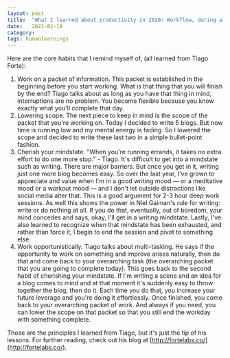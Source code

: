 ```yaml
---
layout: post
title:  "What I learned about productivity in 2020: Workflow, during a session"
date:   2021-01-18
category: 
tags: humanlearnings
---
```

Here are the core habits that I remind myself of, (all learned from Tiago Forte):

1. Work on a packet of information. This packet is established in the beginning before you start working. What is that thing that you will finish by the end? Tiago talks about as long as you have that thing in mind, interruptions are no problem. You become flexible because you know exactly what you'll complete that day. 
2. Lowering scope. The next piece to keep in mind is the scope of the packet that you're working on. Today I decided to write 5 blogs. But now time is running low and my mental energy is fading. So I lowered the scope and decided to write these last two in a simple bullet-point fashion.
3. Cherish your mindstate. "When you're running errands, it takes no extra effort to do one more stop." - Tiago. It's difficult to get into a mindstate such as writing. There are major barriers. But once you get in it, writing just one more blog becomes easy. So over the last year, I've grown to appreciate and value when I'm in a good writing mood — or a meditative mood or a workout mood — and I don't let outside distractions like social media alter that. This is a good argument for 2-3 hour deep work sessions. As well this shows the power in Niel Gaiman's rule for writing: write or do nothing at all. If you do that, eventually, out of boredom, your mind concedes and says, okay, I'll get in a writing mindstate. Lastly, I've also learned to recognize when that mindstate has been exhausted, and rather than force it, I begin to end the session and pivot to something else.
4. Work opportunistically. Tiago talks about multi-tasking. He says if the opportunity to work on something and improve arises naturally, then do that and come back to your overarching task (the overarching packet that you are going to complete today). This goes back to the second habit of cherishing your mindstate. If I'm writing a scene and an idea for a blog comes to mind and at that moment it's suddenly easy to throw together the blog, then do it. Each time you do that, you increase your future leverage and you're doing it effortlessly. Once finished, you come back to your overarching packet of work. And always if you need, you can lower the scope on that packet so that you still end the workday with something complete.

Those are the principles I learned from Tiago, but it's just the tip of his lessons. For further reading, check out his blog at [http://fortelabs.co/](http://fortelabs.co/).